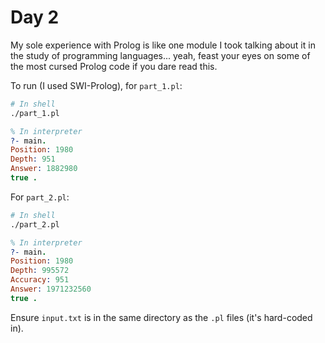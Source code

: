 # Day 2

My sole experience with Prolog is like one module I took talking about it in the study of programming languages... yeah,
feast your eyes on some of the most cursed Prolog code if you dare read this.

To run (I used SWI-Prolog), for `part_1.pl`:

```bash
# In shell
./part_1.pl
```

```prolog
% In interpreter
?- main.
Position: 1980
Depth: 951
Answer: 1882980
true .
```

For `part_2.pl`:

```bash
# In shell
./part_2.pl
```

```prolog
% In interpreter
?- main.
Position: 1980
Depth: 995572
Accuracy: 951
Answer: 1971232560
true .
```

Ensure `input.txt` is in the same directory as the `.pl` files (it's hard-coded in).
